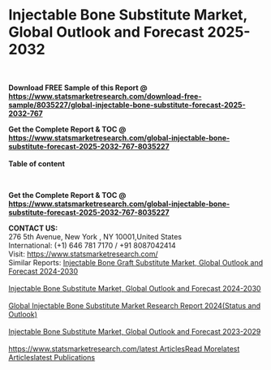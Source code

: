 <h1>Injectable Bone Substitute Market, Global Outlook and Forecast 2025-2032</h1><br/><p><strong>Download FREE Sample of this Report @ <a href="https://www.statsmarketresearch.com/download-free-sample/8035227/global-injectable-bone-substitute-forecast-2025-2032-767">https://www.statsmarketresearch.com/download-free-sample/8035227/global-injectable-bone-substitute-forecast-2025-2032-767</a></strong></p><div><b>Get the Complete Report & TOC @ <a href="https://www.statsmarketresearch.com/global-injectable-bone-substitute-forecast-2025-2032-767-8035227">https://www.statsmarketresearch.com/global-injectable-bone-substitute-forecast-2025-2032-767-8035227</a></b></div><br><b>Table of content</b><p><br><div><b>Get the Complete Report & TOC @ <a href="https://www.statsmarketresearch.com/global-injectable-bone-substitute-forecast-2025-2032-767-8035227">https://www.statsmarketresearch.com/global-injectable-bone-substitute-forecast-2025-2032-767-8035227</a></b></div></p> <b>CONTACT US:</b><br>276 5th Avenue, New York , NY 10001,United States<br>International: (+1) 646 781 7170 / +91 8087042414<br>Visit: <a href="https://www.statsmarketresearch.com/">https://www.statsmarketresearch.com/</a><br>Similar Reports: <a href="https://www.statsmarketresearch.com/global-injectable-bone-substitute-forecast-2025-2032-767-8035227">Injectable Bone Graft Substitute Market, Global Outlook and Forecast 2024-2030</a><br/><br/><a href="https://www.statsmarketresearch.com/global-injectable-bone-substitute-forecast-2025-2032-767-8035227">Injectable Bone Substitute Market, Global Outlook and Forecast 2024-2030</a><br/><br/><a href="https://www.statsmarketresearch.com/global-injectable-bone-substitute-forecast-2025-2032-767-8035227">Global Injectable Bone Substitute Market Research Report 2024(Status and Outlook)</a><br/><br/><a href="https://www.statsmarketresearch.com/global-injectable-bone-substitute-forecast-2025-2032-767-8035227">Injectable Bone Substitute Market, Global Outlook and Forecast 2023-2029</a><br/><br/><a href="https://gyeongbokgung.com">https://www.statsmarketresearch.com/</a><a href="https://hallyeomaritime.com">latest Articles</a><a href="https://jingwansa.com">Read More</a><a href=https://nguoiviet.jp/">latest Articles</a><a href="https://www.intelmarketresearch.com/">latest Publications</a>